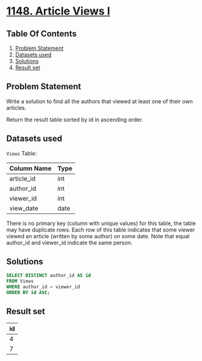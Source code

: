 # [1148. Article Views I](https://leetcode.com/problems/article-views-i/description/)

## Table Of Contents
1. [Problem Statement]()
2. [Datasets used]()
3. [Solutions]()
4. [Result set]()

## Problem Statement

Write a solution to find all the authors that viewed at least one of their own articles.

Return the result table sorted by id in ascending order.

## Datasets used

```Views``` Table:

| Column Name   | Type    |
| ------------- | ------- |
| article_id    | int     |
| author_id     | int     |
| viewer_id     | int     |
| view_date     | date    |

There is no primary key (column with unique values) for this table, the table may have duplicate rows.
Each row of this table indicates that some viewer viewed an article (written by some author) on some date. 
Note that equal author_id and viewer_id indicate the same person.

## Solutions

```sql
SELECT DISTINCT author_id AS id
FROM Views
WHERE author_id = viewer_id
ORDER BY id ASC;
```

## Result set

| id |
| -- |
| 4  |
| 7  |